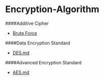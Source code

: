 # Encryption-Algorithm
####Additive Cipher
* [Brute Force](https://github.com/wuzhiyi/Encryption-Algorithm/blob/master/Brute-Force-Additive-Cipher.c)</br>

####Data Encryption Standard
* [DES.md](https://github.com/wuzhiyi/Encryption-Algorithm/blob/master/DES.md)</br>

####Advanced Encryption Standard
* [AES.md](https://github.com/wuzhiyi/Encryption-Algorithm/blob/master/AES.md)</br>
